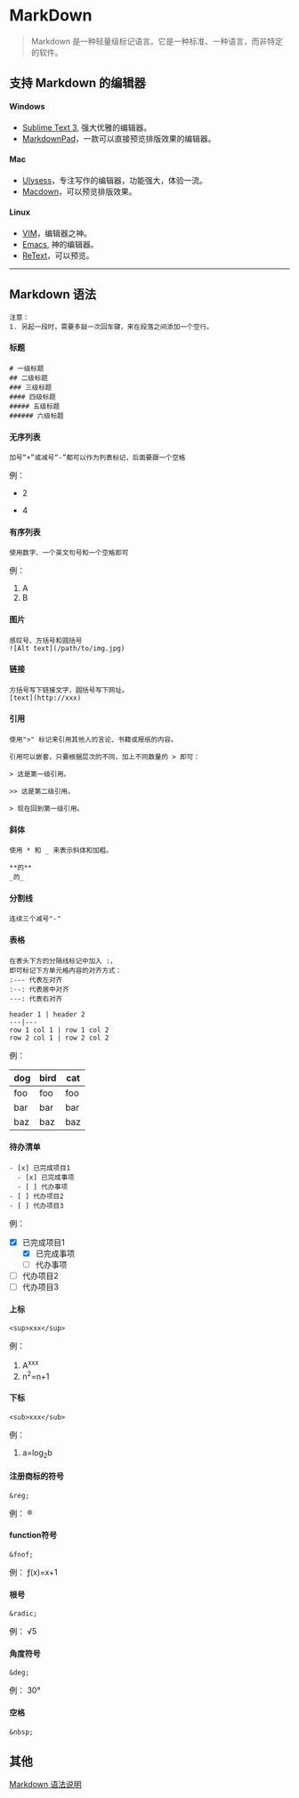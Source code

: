 # MarkDown 
> Markdown 是一种轻量级标记语言。它是一种标准、一种语言，而非特定的软件。

## 支持 Markdown 的编辑器
#### Windows
- [Sublime Text 3](https://www.sublimetext.com/3), 强大优雅的编辑器。
- [MarkdownPad](http://markdownpad.com/)，一款可以直接预览排版效果的编辑器。
#### Mac
- [Ulysess](https://ulysses.app/)，专注写作的编辑器，功能强大，体验一流。
- [Macdown](https://macdown.uranusjr.com/)，可以预览排版效果。
#### Linux
- [VIM](https://www.vim.org/)，编辑器之神。
- [Emacs](https://www.gnu.org/software/emacs/), 神的编辑器。
- [ReText](https://sourceforge.net/projects/retext/)，可以预览。

---
## Markdown 语法
```text
注意：
1. 另起一段时，需要多敲一次回车键，来在段落之间添加一个空行。
```

#### 标题
```text
# 一级标题
## 二级标题
### 三级标题
#### 四级标题
##### 五级标题
###### 六级标题
```

#### 无序列表
```text
加号“+”或减号“-”都可以作为列表标记，后面要跟一个空格
```
例：
+ 2 
- 4 

#### 有序列表
```text
使用数字、一个英文句号和一个空格即可
```
例： 
1. A
2. B

#### 图片
```text
感叹号、方括号和圆括号
![Alt text](/path/to/img.jpg)
```

#### 链接
```text
方括号写下链接文字，圆括号写下网址。
[text](http://xxx)

```
#### 引用
```text
使用">" 标记来引用其他人的言论、书籍或报纸的内容。

引用可以嵌套，只要根据层次的不同，加上不同数量的 > 即可：

> 这是第一级引用。

>> 这是第二级引用。

> 现在回到第一级引用。

```

#### 斜体
```text
使用 * 和 _ 来表示斜体和加粗。

**的**
_的_

```

#### 分割线
```text
连续三个减号"-"
```

#### 表格
```text
在表头下方的分隔线标记中加入 :，
即可标记下方单元格内容的对齐方式：
:--- 代表左对齐
:--: 代表居中对齐
---: 代表右对齐

header 1 | header 2
---|---
row 1 col 1 | row 1 col 2
row 2 col 1 | row 2 col 2

```
例： 

dog | bird | cat
----|------|----
foo | foo  | foo
bar | bar  | bar
baz | baz  | baz


#### 待办清单
```text
- [x] 已完成项目1
  - [x] 已完成事项
  - [ ] 代办事项
- [ ] 代办项目2
- [ ] 代办项目3

```
例：
- [x] 已完成项目1
  - [x] 已完成事项
  - [ ] 代办事项
- [ ] 代办项目2
- [ ] 代办项目3

#### 上标
```text
<sup>xxx</sup>
```
例：
1. A<sup>xxx</sup>
2. n<sup>2</sup>=n+1

#### 下标
```text
<sub>xxx</sub>
```
例：
1. a=log<sub>2</sub>b

#### 注册商标的符号
```text
&reg;
```
例： &reg;

#### function符号
```text
&fnof;
```
例： &fnof;(x)=x+1

#### 根号
```text
&radic;
```
例： &radic;5

#### 角度符号
```text
&deg;
```
例： 30&deg;

#### 空格
```text
&nbsp;
```

## 其他

[Markdown 语法说明](http://www.markdown.cn/)
